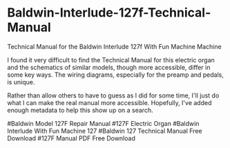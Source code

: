 # Baldwin-Interlude-127f-Technical-Manual
Technical Manual for the Baldwin Interlude 127f With Fun Machine  Machine 

I found it very difficult to find the Technical Manual for this electric organ and the schematics of similar models, though more accessible, differ in some key ways.  The wiring diagrams, especially for the preamp and pedals, is unique.

Rather than allow others to have to guess as I did for some time, I'll just do what I can make the real manual more accessible.  Hopefully, I've added enough metadata to help this show up on a search.


#Baldwin Model 127F Repair Manual
#127F Electric Organ
#Baldwin Interlude With Fun Machine 127
#Baldwin 127 Technical Manual Free Download
#127F Manual PDF Free Download
 
